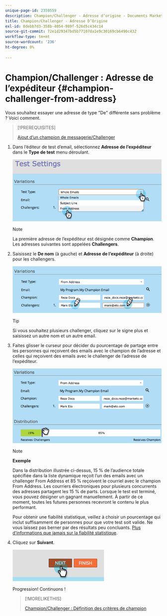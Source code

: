 ```yaml
---
unique-page-id: 2359559
description: Champion/Challenger - Adresse d’origine - Documents Marketo - Documentation du produit
title: Champion/Challenger - Adresse D’Origine
exl-id: 0debb7d3-358b-4054-989f-526d5c434c14
source-git-commit: 72e1d29347bd5b77107da1e9c30169cb6490c432
workflow-type: tm+mt
source-wordcount: '236'
ht-degree: 0%

---
```


# Champion/Challenger : Adresse de l’expéditeur {#champion-challenger-from-address}

Vous souhaitez essayer une adresse de type &quot;De&quot; différente sans problème ? Voici comment.

>[!PREREQUISITES]
>
>[Ajout d’un champion de messagerie/Challenger](/help/marketo/product-docs/email-marketing/general/functions-in-the-editor/email-tests-champion-challenger/add-an-email-champion-challenger.md)

1. Dans l’éditeur de test d’email, sélectionnez **Adresse de l’expéditeur** dans le **Type de test** menu déroulant.

   ![](assets/image2014-9-15-12-3a52-3a33.png)

   >[!NOTE]
   >
   >La première adresse de l’expéditeur est désignée comme **Champion**. Les adresses suivantes sont appelées **Challengers**.

1. Saisissez le **De nom** (à gauche) et **Adresse de l’expéditeur** (à droite) pour les challengers.

   ![](assets/image2014-9-15-12-3a52-3a50.png)

   >[!TIP]
   >
   >Si vous souhaitez plusieurs challenger, cliquez sur le signe plus et saisissez un autre nom et un autre email.

1. Faites glisser le curseur pour décider du pourcentage de partage entre les personnes qui reçoivent des emails avec le champion de l’adresse et celles qui reçoivent des emails avec le challenger de l’adresse de l’expéditeur.

   ![](assets/image2014-9-15-12-3a53-3a1.png)

   >[!NOTE]
   >
   >**Exemple**
   >
   >Dans la distribution illustrée ci-dessus, 15 % de l’audience totale spécifiée dans la liste dynamique reçoit l’un des emails avec un challenger From Address et 85 % reçoivent le courriel avec le champion From Address. Les courriers électroniques pour plusieurs concurrents des adresses partagent les 15 % de parts. Lorsque le test est terminé, vous pouvez désigner un gagnant manuellement. À partir de ce moment, toutes les futures personnes recevront le contenu le plus performant.

   Pour obtenir une fiabilité statistique, veillez à choisir un pourcentage qui inclut suffisamment de personnes pour que votre test soit valide. Ne vous laissez pas berner par des résultats peu concluants. [Plus d’informations que jamais sur la fiabilité statistique](https://en.wikipedia.org/wiki/Confidence_interval).

1. Cliquez sur **Suivant**.

   ![](assets/image2014-9-15-12-3a53-3a15.png)

   Progression! Continuons !

   >[!MORELIKETHIS]
   >
   >[Champion/Challenger : Définition des critères de champion](/help/marketo/product-docs/email-marketing/general/functions-in-the-editor/email-tests-champion-challenger/champion-challenger-define-champion-criteria.md)
